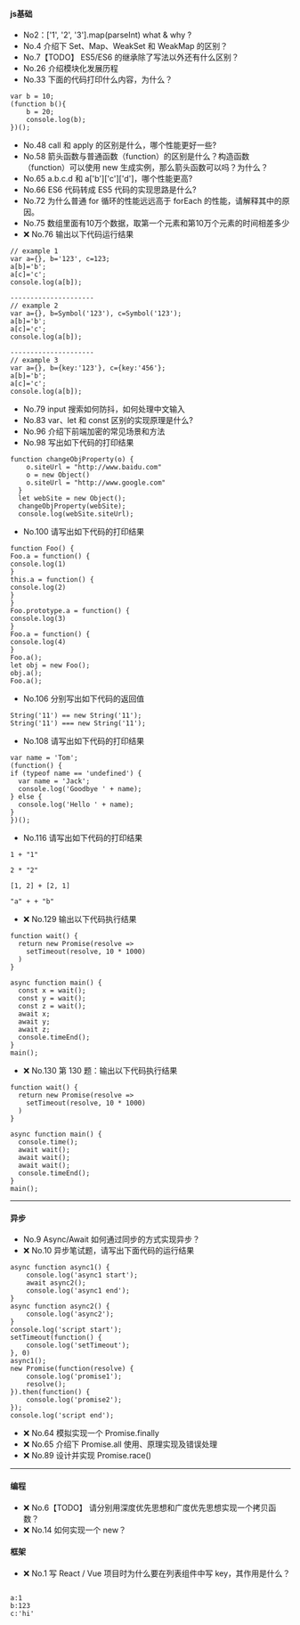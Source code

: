 #### js基础
* No2：['1', '2', '3'].map(parseInt) what & why ?
* No.4 介绍下 Set、Map、WeakSet 和 WeakMap 的区别？
* No.7【TODO】 ES5/ES6 的继承除了写法以外还有什么区别？
* No.26 介绍模块化发展历程
* No.33 下面的代码打印什么内容，为什么？
```
var b = 10;
(function b(){
    b = 20;
    console.log(b); 
})();
```
* No.48 call 和 apply 的区别是什么，哪个性能更好一些?
* No.58 箭头函数与普通函数（function）的区别是什么？构造函数（function）可以使用 new 生成实例，那么箭头函数可以吗？为什么？
* No.65 a.b.c.d 和 a['b']['c']['d']，哪个性能更高?
* No.66 ES6 代码转成 ES5 代码的实现思路是什么?
* No.72 为什么普通 for 循环的性能远远高于 forEach 的性能，请解释其中的原因。
* No.75 数组里面有10万个数据，取第一个元素和第10万个元素的时间相差多少
* ❌ No.76 输出以下代码运行结果
```
// example 1
var a={}, b='123', c=123;  
a[b]='b';
a[c]='c';  
console.log(a[b]);

---------------------
// example 2
var a={}, b=Symbol('123'), c=Symbol('123');  
a[b]='b';
a[c]='c';  
console.log(a[b]);

---------------------
// example 3
var a={}, b={key:'123'}, c={key:'456'};  
a[b]='b';
a[c]='c';  
console.log(a[b]);
```
* No.79 input 搜索如何防抖，如何处理中文输入
* No.83 var、let 和 const 区别的实现原理是什么?
* No.96 介绍下前端加密的常见场景和方法
* No.98 写出如下代码的打印结果
```
function changeObjProperty(o) {
    o.siteUrl = "http://www.baidu.com"
    o = new Object()
    o.siteUrl = "http://www.google.com"
  } 
  let webSite = new Object();
  changeObjProperty(webSite);
  console.log(webSite.siteUrl);
```
* No.100 请写出如下代码的打印结果
```
function Foo() {
Foo.a = function() {
console.log(1)
}
this.a = function() {
console.log(2)
}
}
Foo.prototype.a = function() {
console.log(3)
}
Foo.a = function() {
console.log(4)
}
Foo.a();
let obj = new Foo();
obj.a();
Foo.a();
```
* No.106 分别写出如下代码的返回值
```
String('11') == new String('11');
String('11') === new String('11');
```
* No.108 请写出如下代码的打印结果
```
var name = 'Tom';
(function() {
if (typeof name == 'undefined') {
  var name = 'Jack';
  console.log('Goodbye ' + name);
} else {
  console.log('Hello ' + name);
}
})();
```
* No.116 请写出如下代码的打印结果
```
1 + "1"

2 * "2"

[1, 2] + [2, 1]

"a" + + "b"
```
* ❌ No.129 输出以下代码执行结果
```
function wait() {
  return new Promise(resolve =>
    setTimeout(resolve, 10 * 1000)
  )
}

async function main() {
  const x = wait();
  const y = wait();
  const z = wait();
  await x;
  await y;
  await z;
  console.timeEnd();
}
main();
```
* ❌ No.130 第 130 题：输出以下代码执行结果
```
function wait() {
  return new Promise(resolve =>
    setTimeout(resolve, 10 * 1000)
  )
}

async function main() {
  console.time();
  await wait();
  await wait();
  await wait();
  console.timeEnd();
}
main();
```
---

#### 异步
* No.9 Async/Await 如何通过同步的方式实现异步？
* ❌ No.10 异步笔试题，请写出下面代码的运行结果
```
async function async1() {
    console.log('async1 start');
    await async2();
    console.log('async1 end');
}
async function async2() {
    console.log('async2');
}
console.log('script start');
setTimeout(function() {
    console.log('setTimeout');
}, 0)
async1();
new Promise(function(resolve) {
    console.log('promise1');
    resolve();
}).then(function() {
    console.log('promise2');
});
console.log('script end');
```
* ❌ No.64 模拟实现一个 Promise.finally
* ❌ No.65 介绍下 Promise.all 使用、原理实现及错误处理
* ❌ No.89 设计并实现 Promise.race()
---
#### 编程
* ❌ No.6【TODO】 请分别用深度优先思想和广度优先思想实现一个拷贝函数？
* ❌ No.14 如何实现一个 new？





























#### 框架
* ❌ No.1 写 React / Vue 项目时为什么要在列表组件中写 key，其作用是什么？




```

a:1
b:123
c:'hi'

```



